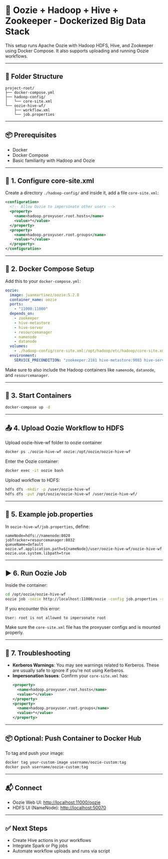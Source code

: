 # 🧰 Oozie + Hadoop + Hive + Zookeeper - Dockerized Big Data Stack

This setup runs Apache Oozie with Hadoop HDFS, Hive, and Zookeeper using Docker Compose. It also supports uploading and running Oozie workflows.

---

## 📁 Folder Structure

```
project-root/
├── docker-compose.yml
├── hadoop-config/
│   └── core-site.xml
└── oozie-hive-wf/
    ├── workflow.xml
    └── job.properties
```

---

## 📦 Prerequisites

- Docker
- Docker Compose
- Basic familiarity with Hadoop and Oozie

---

## 🔧 1. Configure core-site.xml

Create a directory `./hadoop-config/` and inside it, add a file `core-site.xml`:

```xml
<configuration>
  <!-- Allow Oozie to impersonate other users -->
  <property>
    <name>hadoop.proxyuser.root.hosts</name>
    <value>*</value>
  </property>
  <property>
    <name>hadoop.proxyuser.root.groups</name>
    <value>*</value>
  </property>
</configuration>
```

---

## 🐳 2. Docker Compose Setup

Add this to your `docker-compose.yml`:

```yaml
oozie:
  image: juanmartinez/oozie:5.2.0
  container_name: oozie
  ports:
    - "11000:11000"
  depends_on:
    - zookeeper
    - hive-metastore
    - hive-server
    - resourcemanager
    - namenode
    - datanode
  volumes:
    - ./hadoop-config/core-site.xml:/opt/hadoop/etc/hadoop/core-site.xml
  environment:
    SERVICE_PRECONDITION: "zookeeper:2181 hive-metastore:9083 hive-server:10000 resourcemanager:8088 namenode:50070 datanode:50075"
```

Make sure to also include the Hadoop containers like `namenode`, `datanode`, and `resourcemanager`.

---

## 🚀 3. Start Containers

```bash
docker-compose up -d
```

---

## 📤 4. Upload Oozie Workflow to HDFS

Upload oozie-hive-wf folder to oozie container

```bash
docker ps ./oozie-hive-wf oozie:/opt/oozie/oozie-hive-wf
```

Enter the Oozie container:

```bash
docker exec -it oozie bash
```

Upload workflow to HDFS:

```bash
hdfs dfs -mkdir -p /user/oozie-hive-wf
hdfs dfs -put /opt/oozie/oozie-hive-wf /user/oozie-hive-wf/
```

---

## 📝 5. Example job.properties

In `oozie-hive-wf/job.properties`, define:

```properties
nameNode=hdfs://namenode:8020
jobTracker=resourcemanager:8032
queueName=default
oozie.wf.application.path=${nameNode}/user/oozie-hive-wf/oozie-hive-wf
oozie.use.system.libpath=true
```

---

## ▶️ 6. Run Oozie Job

Inside the container:

```bash
cd /opt/oozie/oozie-hive-wf
oozie job -oozie http://localhost:11000/oozie -config job.properties -run
```

If you encounter this error:
```
User: root is not allowed to impersonate root
```
Make sure the `core-site.xml` file has the proxyuser configs and is mounted properly.

---

## 🐞 7. Troubleshooting

- **Kerberos Warnings**: You may see warnings related to Kerberos. These are usually safe to ignore if you're not using Kerberos.
- **Impersonation Issues**: Confirm your `core-site.xml` has:
  ```xml
  <property>
    <name>hadoop.proxyuser.root.hosts</name>
    <value>*</value>
  </property>
  <property>
    <name>hadoop.proxyuser.root.groups</name>
    <value>*</value>
  </property>
  ```

---

## 📦 Optional: Push Container to Docker Hub

To tag and push your image:

```bash
docker tag your-custom-image username/oozie-custom:tag
docker push username/oozie-custom:tag
```

---

## 📬 Connect

- Oozie Web UI: [http://localhost:11000/oozie](http://localhost:11000/oozie)
- HDFS UI (NameNode): [http://localhost:50070](http://localhost:50070)

---

## ✅ Next Steps

- Create Hive actions in your workflows
- Integrate Spark or Pig jobs
- Automate workflow uploads and runs via script
